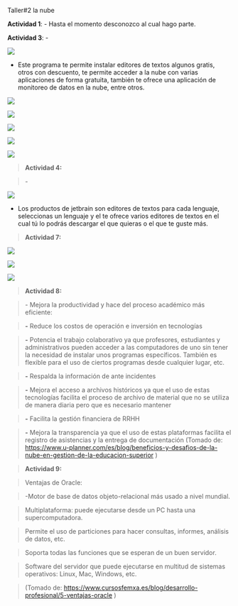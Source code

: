Taller\#2 la nube

**Actividad 1**: - Hasta el momento desconozco al cual hago parte.

**Actividad 3**: -

![](media/19922e834824680d4b02068211f2450c.png)

-   Este programa te permite instalar editores de textos algunos gratis, otros
    con descuento, te permite acceder a la nube con varias aplicaciones de forma
    gratuita, también te ofrece una aplicación de monitoreo de datos en la nube,
    entre otros.

![](media/190ed91126c0ef594852392cab9493a9.png)

![](media/7f10dc3bd9e0762bed477161e201bd99.png)

![](media/32b99efe5cbfed2715e14eab7936c939.png)

![](media/b63b67a305df33ed5fe70cea79c581ee.png)

![](media/59ec0e23ee3369c2f2c140b65589a5aa.png)

>   **Actividad 4:**

>   \-

![](media/a6ab1fee96552ba926305797e17fc922.png)

-   Los productos de jetbrain son editores de textos para cada lenguaje,
    seleccionas un lenguaje y el te ofrece varios editores de textos en el cual
    tú lo podrás descargar el que quieras o el que te guste más.

>   **Actividad 7:**

![](media/aa2ace74c2033b249740de81482dca31.png)

![](media/56d91acab886c7a1e4e7e9e557ddadb5.png)

![](media/de299dd6a9107b7ca41d7cda8834b188.png)

>   **Actividad 8:**

>   \- Mejora la productividad y hace del proceso académico más eficiente:

>   **-** Reduce los costos de operación e inversión en tecnologías

>   **-** Potencia el trabajo colaborativo ya que profesores, estudiantes y
>   administrativos pueden acceder a las computadores de uno sin tener la
>   necesidad de instalar unos programas específicos. También es flexible para
>   el uso de ciertos programas desde cualquier lugar, etc.

>   **-** Respalda la información de ante incidentes

>   **-** Mejora el acceso a archivos históricos ya que el uso de estas
>   tecnologías facilita el proceso de archivo de material que no se utiliza de
>   manera diaria pero que es necesario mantener

>   **-** Facilita la gestión financiera de RRHH

>   **-** Mejora la transparencia ya que el uso de estas plataformas facilita el
>   registro de asistencias y la entrega de documentación (Tomado de:
>   <https://www.u-planner.com/es/blog/beneficios-y-desafios-de-la-nube-en-gestion-de-la-educacion-superior>
>   )

>   **Actividad 9:**

>   Ventajas de Oracle:

>   \-Motor de base de datos objeto-relacional más usado a nivel mundial.

>   Multiplataforma: puede ejecutarse desde un PC hasta una supercomputadora.

>   Permite el uso de particiones para hacer consultas, informes, análisis de
>   datos, etc.

>   Soporta todas las funciones que se esperan de un buen servidor.

>   Software del servidor que puede ejecutarse en multitud de sistemas
>   operativos: Linux, Mac, Windows, etc.

>   (Tomado de:
>   <https://www.cursosfemxa.es/blog/desarrollo-profesional/5-ventajas-oracle> )
